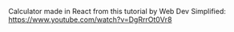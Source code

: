 Calculator made in React from this tutorial by Web Dev Simplified: https://www.youtube.com/watch?v=DgRrrOt0Vr8